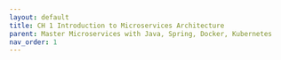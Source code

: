 ```yaml
---
layout: default
title: CH 1 Introduction to Microservices Architecture
parent: Master Microservices with Java, Spring, Docker, Kubernetes
nav_order: 1
---
```

